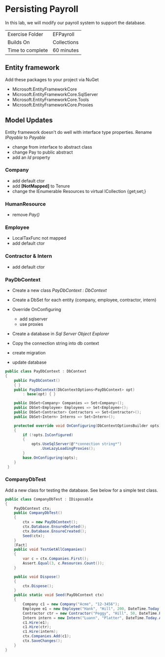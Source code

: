 ﻿# Persisting Payroll
In this lab, we will modify our payroll system to support the database.

| | |
| --------- | --------------------------- |
| Exercise Folder | EFPayroll |
| Builds On | Collections |
 Time to complete | 60 minutes


## Entity framework
Add these packages to your project via NuGet
- Microsoft.EntityFrameworkCore
- Microsoft.EntityFrameworkCore.SqlServer
- Microsoft.EntityFrameworkCore.Tools
- Microsoft.EntityFrameworkCore.Proxies

## Model Updates
Entity framework doesn't do well with interface type properties.
Rename *IPayable* to *Payable* 
- change from interface to abstract class
- change Pay to public abstract
- add an *Id* property

### Company
- add default ctor
- add **[NotMapped]** to Tenure
- change the IEnumerable Resources to virtual ICollection {get;set;}

### HumanResource
- remove *Pay()*

### Employee
- LocalTaxFunc not mapped
- add default ctor

### Contractor & Intern
- add default ctor

### PayDbContext
- Create a new class *PayDbContext : DbContext*
- Create a DbSet for each entity (company, employee, contractor, intern)
- Override OnConfiguring
    - add sqlserver
    - use proxies
- Create a database in *Sql Server Object Explorer*
- Copy the connection string into db context

- create migration
- update database

```c#
public class PayDbContext : DbContext
{
    public PayDbContext()
    { }
    public PayDbContext(DbContextOptions<PayDbContext> opt)
        : base(opt) { }

    public DbSet<Company> Companies => Set<Company>();
    public DbSet<Employee> Employees => Set<Employee>();
    public DbSet<Contractor> Contractors => Set<Contractor>();
    public DbSet<Intern> Interns => Set<Intern>();

    protected override void OnConfiguring(DbContextOptionsBuilder opts)
    {
        if (!opts.IsConfigured)
        {
            opts.UseSqlServer(@"*connection string*")
                .UseLazyLoadingProxies();
        }
        base.OnConfiguring(opts);
    }
 }
 ```


### CompanyDbTest
Add a new class for testing the database.
See below for a simple test class.

```c#
public class CompanyDbTest : IDisposable
{
    PayDbContext ctx;
    public CompanyDbTest()
    {
        ctx = new PayDbContext();
        ctx.Database.EnsureDeleted();
        ctx.Database.EnsureCreated();
        Seed(ctx);
    }
    [Fact]
    public void TestGetAllCompanies()
    {
        var c = ctx.Companies.First();
        Assert.Equal(3, c.Resources.Count());
    }

    public void Dispose()
    {
        ctx.Dispose();
    }
    public static void Seed(PayDbContext ctx)
    {
        Company c1 = new Company("Acme", "12-3456");
        Employee e1 = new Employee("Hank", "Hill", 200, DateTime.Today.AddYears(-10));
        Contractor ctr = new Contractor("Peggy", "Hill", 50, DateTime.Parse("2005-10-31"));
        Intern intern = new Intern("Luann", "Platter", DateTime.Today.AddMonths(-18));
        c1.Hire(e1);
        c1.Hire(ctr);
        c1.Hire(intern);
        ctx.Companies.Add(c1);
        ctx.SaveChanges();
    }
}
```